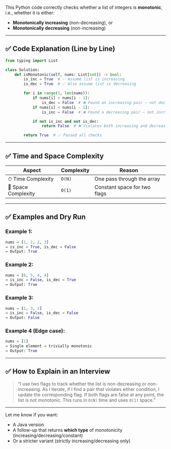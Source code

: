This Python code correctly checks whether a list of integers is **monotonic**, i.e., whether it is either:

* **Monotonically increasing** (non-decreasing), or
* **Monotonically decreasing** (non-increasing)

---

## ✅ Code Explanation (Line by Line)

```python
from typing import List

class Solution:
    def isMonotonic(self, nums: List[int]) -> bool:
        is_inc = True  # ✅ Assume list is increasing
        is_dec = True  # ✅ Also assume list is decreasing

        for i in range(1, len(nums)):
            if nums[i] > nums[i - 1]:
                is_dec = False  # ❌ Found an increasing pair — not decreasing
            if nums[i] < nums[i - 1]:
                is_inc = False  # ❌ Found a decreasing pair — not increasing

            if not is_inc and not is_dec:
                return False  # ❌ Violates both increasing and decreasing

        return True  # ✅ Passed all checks
```

---

## ✅ Time and Space Complexity

| Aspect              | Complexity | Reason                       |
| ------------------- | ---------- | ---------------------------- |
| ⏱ Time Complexity   | `O(N)`     | One pass through the array   |
| 🧠 Space Complexity | `O(1)`     | Constant space for two flags |

---

## ✅ Examples and Dry Run

### Example 1:

```python
nums = [1, 2, 2, 3]
→ is_inc = True, is_dec = False
→ Output: True
```

### Example 2:

```python
nums = [6, 5, 4, 4]
→ is_inc = False, is_dec = True
→ Output: True
```

### Example 3:

```python
nums = [1, 3, 2]
→ is_inc = False, is_dec = False
→ Output: False
```

### Example 4 (Edge case):

```python
nums = [1]
→ Single element → trivially monotonic
→ Output: True
```

---

## ✅ How to Explain in an Interview

> “I use two flags to track whether the list is non-decreasing or non-increasing. As I iterate, if I find a pair that violates either condition, I update the corresponding flag. If both flags are false at any point, the list is not monotonic. This runs in `O(N)` time and uses `O(1)` space.”

---

Let me know if you want:

* A Java version
* A follow-up that returns **which type** of monotonicity (increasing/decreasing/constant)
* Or a stricter variant (strictly increasing/decreasing only)
